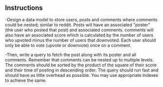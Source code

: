 ## Instructions
-Design a data model to store users, posts and comments where comments could be nested; similar to reddit. Posts will have an associated "poster" (the user who posted that post) and associated comments. comments will also have an associated score which is calculated by the number of users who upvoted minus the number of users that downvoted. Each user should only be able to vote (upvote or downvote) once on a comment.

-Then, write a query to fetch the post along with its poster and all comments. Remember that comments can be nested up to multiple levels. The comments should be sorted by the product of the square of their score and their time of posting in descending order. The query should run fast and should have as little overhead as possible. You may use appropriate indexes to achieve the same.
